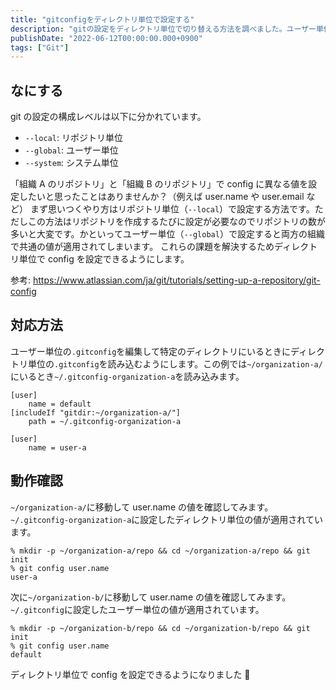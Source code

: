 ```yaml
---
title: "gitconfigをディレクトリ単位で設定する"
description: "gitの設定をディレクトリ単位で切り替える方法を調べました。ユーザー単位の.gitconfigを編集し、特定のディレクトリで異なる設定を適用する手順を解説しました。"
publishDate: "2022-06-12T00:00:00.000+0900"
tags: ["Git"]
---
```


## なにする

git の設定の構成レベルは以下に分かれています。

- `--local`: リポジトリ単位
- `--global`: ユーザー単位
- `--system`: システム単位

「組織 A のリポジトリ」と「組織 B のリポジトリ」で config に異なる値を設定したいと思ったことはありませんか？（例えば user.name や user.email など）
まず思いつくやり方はリポジトリ単位（`--local`）で設定する方法です。ただしこの方法はリポジトリを作成するたびに設定が必要なのでリポジトリの数が多いと大変です。かといってユーザー単位（`--global`）で設定すると両方の組織で共通の値が適用されてしまいます。
これらの課題を解決するためディレクトリ単位で config を設定できるようにします。

参考: https://www.atlassian.com/ja/git/tutorials/setting-up-a-repository/git-config

## 対応方法

ユーザー単位の`.gitconfig`を編集して特定のディレクトリにいるときにディレクトリ単位の`.gitconfig`を読み込むようにします。この例では`~/organization-a/`にいるとき`~/.gitconfig-organization-a`を読み込みます。

```text title="~/.gitconfig"
[user]
    name = default
[includeIf "gitdir:~/organization-a/"]
  	path = ~/.gitconfig-organization-a
```

```text title="~/.gitconfig-organization-a"
[user]
    name = user-a
```

## 動作確認

`~/organization-a/`に移動して user.name の値を確認してみます。`~/.gitconfig-organization-a`に設定したディレクトリ単位の値が適用されています。

```shell
% mkdir -p ~/organization-a/repo && cd ~/organization-a/repo && git init
% git config user.name
user-a
```

次に`~/organization-b/`に移動して user.name の値を確認してみます。`~/.gitconfig`に設定したユーザー単位の値が適用されています。

```shell
% mkdir -p ~/organization-b/repo && cd ~/organization-b/repo && git init
% git config user.name
default
```

ディレクトリ単位で config を設定できるようになりました 🎉
